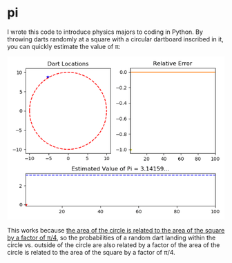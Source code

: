 # pi
I wrote this code to introduce physics majors to coding in Python. By throwing darts randomly at a square with a circular dartboard inscribed in it, you can quickly estimate the value of π:

<p align="center">
<img src="https://github.com/harmalkar/pi/blob/master/movie.gif?raw=true"></img>
</p>

This works because [the area of the circle is related to the area of the square by a factor of π/4](https://www.geeksforgeeks.org/estimating-value-pi-using-monte-carlo), so the probabilities of a random dart landing within the circle vs. outside of the circle are also related by a factor of the area of the circle is related to the area of the square by a factor of π/4.
